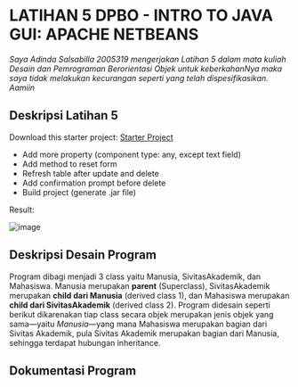 # LATIHAN 5 DPBO - INTRO TO JAVA GUI: APACHE NETBEANS

*Saya Adinda Salsabilla 2005319 mengerjakan Latihan 5 dalam mata kuliah Desain dan Pemrograman Berorientasi Objek 
untuk keberkahanNya maka saya tidak melakukan kecurangan seperti yang telah dispesifikasikan. Aamiin*

## Deskripsi Latihan 5
Download this starter project: [Starter Project](https://drive.google.com/file/d/1TEnEay74nhGcSS9PPzQcxksIlaQhTiZ2/view?usp=sharing)
- Add more property (component type: any, except text field)
- Add method to reset form
- Refresh table after update and delete
- Add confirmation prompt before delete
- Build project (generate .jar file)

Result:

![image](https://user-images.githubusercontent.com/101309423/226637238-0eda176a-464d-4569-ac3c-25cf4a9679ff.png)


## Deskripsi Desain Program
Program dibagi menjadi 3 class yaitu Manusia, SivitasAkademik, dan Mahasiswa. Manusia merupakan **parent** (Superclass), SivitasAkademik merupakan **child dari Manusia** (derived class 1), dan Mahasiswa merupakan **child dari SivitasAkademik** (derived class 2). Program didesain seperti berikut dikarenakan tiap class secara objek merupakan jenis objek yang sama—yaitu *Manusia*—yang mana Mahasiswa merupakan bagian dari Sivitas Akademik, pula Sivitas Akademik merupakan bagian dari Manusia, sehingga terdapat hubungan inheritance.


## Dokumentasi Program


